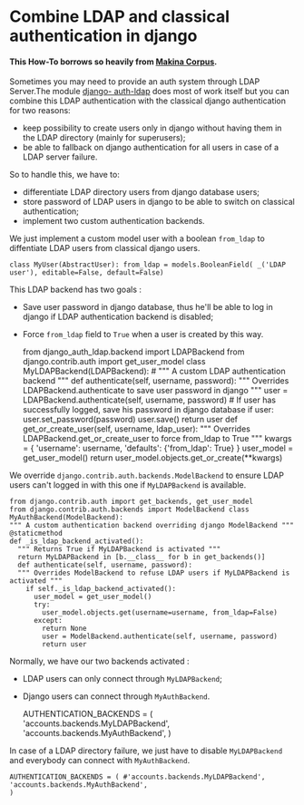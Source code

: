 # Combine LDAP and classical authentication in django

#### This How-To borrows so heavily from [Makina Corpus](http://makina-corpus.com/).

Sometimes you may need to provide an auth system through LDAP Server.The module [django-
auth-ldap](https://pypi.python.org/pypi/django-auth-ldap) does most of work
itself but you can combine this LDAP authentication with the classical
django authentication for two reasons:

  * keep possibility to create users only in django without having them in the LDAP directory (mainly for superusers);
  * be able to fallback on django authentication for all users in case of a LDAP server failure.

So to handle this, we have to:

  * differentiate LDAP directory users from django database users;
  * store password of LDAP users in django to be able to switch on classical authentication;
  * implement two custom authentication backends.

We just implement a custom model user with a boolean `from_ldap` to
diffentiate LDAP users from classical django users.

    
    
    class MyUser(AbstractUser): from_ldap = models.BooleanField( _('LDAP user'), editable=False, default=False)
    

This LDAP backend has two goals :

  * Save user password in django database, thus he'll be able to log in django if LDAP authentication backend is disabled;
  * Force `from_ldap` field to `True` when a user is created by this way.
    
    
    
      from django_auth_ldap.backend import LDAPBackend
      from django.contrib.auth import get_user_model 
      class MyLDAPBackend(LDAPBackend): 
              # """ A custom LDAP authentication backend """ 
          def authenticate(self, username, password): 
              """ Overrides LDAPBackend.authenticate to save user password in django """ 
              user = LDAPBackend.authenticate(self, username, password) 
              # If user has successfully logged, save his password in django database 
              if user: 
                  user.set_password(password) 
                  user.save() 
                  return user 
          def get_or_create_user(self, username, ldap_user): 
              """ Overrides LDAPBackend.get_or_create_user to force from_ldap to True """ 
              kwargs = { 'username': username, 'defaults': {'from_ldap': True} } 
              user_model = get_user_model() 
              return user_model.objects.get_or_create(**kwargs)


We override `django.contrib.auth.backends.ModelBackend` to ensure LDAP users
can't logged in with this one if `MyLDAPBackend` is available.

    
    
    from django.contrib.auth import get_backends, get_user_model
    from django.contrib.auth.backends import ModelBackend class MyAuthBackend(ModelBackend):
    """ A custom authentication backend overriding django ModelBackend """ 
    @staticmethod 
    def _is_ldap_backend_activated(): 
      """ Returns True if MyLDAPBackend is activated """ 
      return MyLDAPBackend in [b.__class__ for b in get_backends()] 
      def authenticate(self, username, password): 
      """ Overrides ModelBackend to refuse LDAP users if MyLDAPBackend is activated """ 
        if self._is_ldap_backend_activated(): 
          user_model = get_user_model() 
          try: 
            user_model.objects.get(username=username, from_ldap=False) 
          except: 
            return None 
            user = ModelBackend.authenticate(self, username, password) 
            return user
    

Normally, we have our two backends activated :

  * LDAP users can only connect through `MyLDAPBackend`;
  * Django users can connect through `MyAuthBackend`.
    
    
    AUTHENTICATION_BACKENDS = ( 'accounts.backends.MyLDAPBackend', 'accounts.backends.MyAuthBackend',
    )
    

In case of a LDAP directory failure, we just have to disable `MyLDAPBackend`
and everybody can connect with `MyAuthBackend`.

    
    
    AUTHENTICATION_BACKENDS = ( #'accounts.backends.MyLDAPBackend', 'accounts.backends.MyAuthBackend',
    )
    


